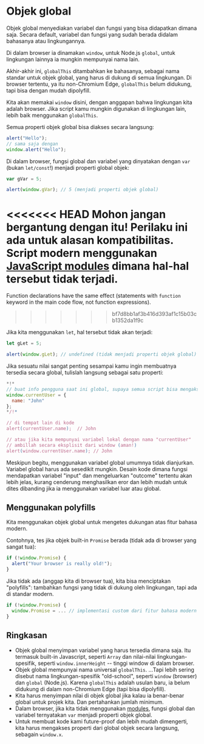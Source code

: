 
# Objek global

Objek global menyediakan variabel dan fungsi yang bisa didapatkan dimana saja. Secara default, variabel dan fungsi yang sudah berada didalam bahasanya atau lingkungannya.

Di dalam browser ia dinamakan `window`, untuk Node.js `global`, untuk lingkungan lainnya ia mungkin mempunyai nama lain.

Akhir-akhir ini, `globalThis` ditambahkan ke bahasanya, sebagai nama standar untuk objek global, yang harus di dukung di semua lingkungan. Di browser tertentu, ya itu non-Chromium Edge, `globalThis` belum didukung, tapi bisa dengan mudah dipolyfill.

Kita akan memakai `window` disini, dengan anggapan bahwa lingkungan kita adalah browser. Jika script kamu mungkin digunakan di lingkungan lain, lebih baik menggunakan `globalThis`.

Semua properti objek global bisa diakses secara langsung:

```js run
alert("Hello");
// sama saja dengan
window.alert("Hello");
```

Di dalam browser, fungsi global dan variabel yang dinyatakan dengan `var` (bukan `let/const`!) menjadi properti global objek:

```js run untrusted refresh
var gVar = 5;

alert(window.gVar); // 5 (menjadi properti objek global)
```

<<<<<<< HEAD
Mohon jangan bergantung dengan itu! Perilaku ini ada untuk alasan kompatibilitas. Script modern menggunakan [JavaScript modules](info:modules) dimana hal-hal tersebut tidak terjadi.
=======
Function declarations have the same effect (statements with `function` keyword in the main code flow, not function expressions).
>>>>>>> bf7d8bb1af3b416d393af1c15b03cb1352da1f9c

Jika kita menggunakan `let`, hal tersebut tidak akan terjadi:

```js run untrusted refresh
let gLet = 5;

alert(window.gLet); // undefined (tidak menjadi properti objek global)
```

Jika sesuatu nilai sangat penting sesampai kamu ingin membuatnya tersedia secara global, tulislah langsung sebagai satu properti:

```js run
*!*
// buat info pengguna saat ini global, supaya semua script bisa mengaksesnya
window.currentUser = {
  name: "John"
};
*/!*

// di tempat lain di kode
alert(currentUser.name);  // John

// atau jika kita mempunyai variabel lokal dengan nama "currentUser"
// ambillah secara eksplisit dari window (aman!)
alert(window.currentUser.name); // John
```

Meskipun begitu, menggunakan variabel global umumnya tidak dianjurkan. Variabel global harus ada sesedikit mungkin. Desain kode dimana fungsi mendapatkan variabel "input" dan mengeluarkan "outcome" tertentu akan lebih jelas, kurang cenderung menghasilkan eror dan lebih mudah untuk dites dibanding jika ia menggunakan variabel luar atau global.


## Menggunakan polyfills

Kita menggunakan objek global untuk mengetes dukungan atas fitur bahasa modern.

Contohnya, tes jika objek built-in `Promise` berada (tidak ada di browser yang sangat tua):
```js run
if (!window.Promise) {
  alert("Your browser is really old!");
}
```

Jika tidak ada (anggap kita di browser tua), kita bisa menciptakan "polyfills": tambahkan fungsi yang tidak di dukung oleh lingkungan, tapi ada di standar modern.

```js run
if (!window.Promise) {
  window.Promise = ... // implementasi custom dari fitur bahasa modern
}
```

## Ringkasan

- Objek global menyimpan variabel yang harus tersedia dimana saja.
    Itu termasuk built-in Javascript, seperti `Array` dan nilai-nilai lingkungan-spesifik, seperti `window.innerHeight` -- tinggi window di dalam browser.
- Objek global mempunyai nama universal `globalThis`.
    ...Tapi lebih sering disebut nama lingkungan-spesifik "old-school", seperti `window` (browser) dan `global` (Node.js).  Karena `globalThis` adalah usulan baru, ia belum didukung di dalam non-Chromium Edge (tapi bisa dipolyfill).
- Kita harus menyimpan nilai di objek global jika kalau ia benar-benar global untuk projek kita. Dan pertahankan jumlah minimum. 
- Dalam browser, jika kita tidak menggunakan [modules](info:modules), fungsi global dan variabel ternyatakan `var` menjadi properti objek global.
- Untuk membuat kode kami future-proof dan lebih mudah dimengerti, kita harus mengakses properti dari global objek secara langsung, sebagain `window.x`.

